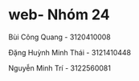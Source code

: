 # web- Nhóm 24
Bùi Công Quang - 3120410008

Đặng Huỳnh Minh Thái - 3121410448

Nguyễn Minh Trí - 3122560081
